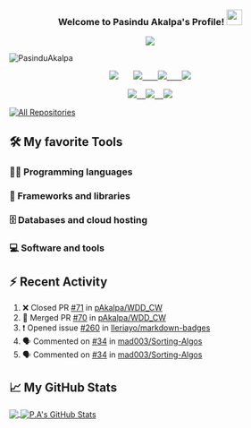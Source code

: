 <h3 align="center">
	Welcome to Pasindu Akalpa's Profile!
	<img src="https://media.giphy.com/media/hvRJCLFzcasrR4ia7z/giphy.gif" width="28">
</h3>

<p align="center">
	<img src="https://readme-typing-svg.herokuapp.com?color=%23AA18F7&size=60&center=true&vCenter=true&width=1500&height=80&lines=I+am+Inventor;Innovative+Thinker;Always+Learning+New+Things;Love+%E2%9D%A4+Coding;Undergraduate+Software+Engineer+;Love+%E2%9D%A4+Machine+Learning+%F0%9F%A4%96;Love+%E2%9D%A4+Electronics%2C+Robotics+and+IoT">
</p>

![PasinduAkalpa](https://res.cloudinary.com/pasindua/image/upload/r_11/v1624278078/banner_1500x500_xjbxmk.png)

<p align="center">
	<a href="https://linkedin.com/in/pasindu-akalpa-1043b1192/"><img src="https://res.cloudinary.com/pasindua/image/upload/v1640992394/GitHub%20Social/linkedin_ughesz.png"></a>
	&#8287;&#8287;&#8287;&#8287;&#8287;
	<a href="https://twitter.com/AkalpaPasindu"><img src="https://res.cloudinary.com/pasindua/image/upload/v1640992394/GitHub%20Social/twitter_alk6bs.png">
	&#8287;&#8287;&#8287;&#8287;&#8287;
	<a href="https://instagram.com/akalpapasindu"><img src="https://res.cloudinary.com/pasindua/image/upload/v1640992394/GitHub%20Social/instagram_hbtmrq.png">
	&#8287;&#8287;&#8287;&#8287;&#8287;
	<a href="https://api.whatsapp.com/send?phone=94764597776"><img src="https://res.cloudinary.com/pasindua/image/upload/v1640992394/GitHub%20Social/whatsapp_msjznk.png">
</p>
<p align="center">
	<a href="mailto:pasinduakalpa1998@gmail.com"><img src="https://img.shields.io/badge/Gmail-D14836?style=for-the-badge&logo=gmail&logoColor=white">
	&#8287;&#8287;
	<a href="https://gitlab.com/pAkalpa"><img src="https://img.shields.io/badge/gitlab-%23181717.svg?style=for-the-badge&logo=gitlab&logoColor=white">
	&#8287;&#8287;
	<a href="https://dev.to/pakalpa"><img src="https://img.shields.io/badge/dev.to-0A0A0A?style=for-the-badge&logo=dev.to&logoColor=white">
</p>

<p align="left">
  <a href="https://github.com/pAkalpa?tab=repositories&sort=stargazers"><img alt="All Repositories" title="All Repositories" src="https://custom-icon-badges.herokuapp.com/badge/-All%20Repos-2962FF?style=for-the-badge&logoColor=white&logo=repo"/></a>
</p>

## 🛠️ My favorite Tools

### 👨‍💻 Programming languages

### 🧰 Frameworks and libraries

### 🗄️ Databases and cloud hosting

### 💻 Software and tools

## :zap: Recent Activity
<!--START_SECTION:activity-->
1. ❌ Closed PR [#71](https://github.com/pAkalpa/WDD_CW/pull/71) in [pAkalpa/WDD_CW](https://github.com/pAkalpa/WDD_CW)
2. 🎉 Merged PR [#70](https://github.com/pAkalpa/WDD_CW/pull/70) in [pAkalpa/WDD_CW](https://github.com/pAkalpa/WDD_CW)
3. ❗️ Opened issue [#260](https://github.com/Ileriayo/markdown-badges/issues/260) in [Ileriayo/markdown-badges](https://github.com/Ileriayo/markdown-badges)
4. 🗣 Commented on [#34](https://github.com/mad003/Sorting-Algos/issues/34) in [mad003/Sorting-Algos](https://github.com/mad003/Sorting-Algos)
5. 🗣 Commented on [#34](https://github.com/mad003/Sorting-Algos/issues/34) in [mad003/Sorting-Algos](https://github.com/mad003/Sorting-Algos)
<!--END_SECTION:activity-->

## &#x1f4c8; My GitHub Stats

<a href="https://github.com/pAkalpa/pAkalpa">
	<img align="center" src="https://github-readme-stats.vercel.app/api/top-langs/?username=pAkalpa&theme=jolly&langs_count=5" />
</a>

<a href="https://github.com/pAkalpa/pAkalpa">
	<img align="center" src="https://github-readme-stats.vercel.app/api?username=pAkalpa&theme=jolly&show_icons=true&line_height=27&count_private=true" alt="P.A's GitHub Stats" />
</a>
<!-- [![Top Langs](https://github-readme-stats.vercel.app/api/top-langs/?username=pAkalpa&langs_count=5)](https://github.com/pAkalpa/github-readme-stats)
![P.A's GitHub stats](https://github-readme-stats.vercel.app/api?username=pAkalpa&theme=jolly&show_icons=true) -->